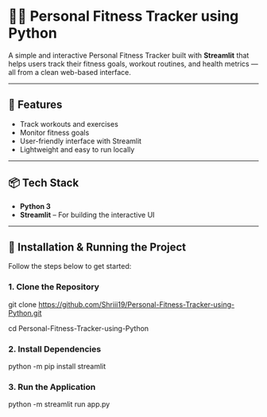 # 🏋️‍♂️ Personal Fitness Tracker using Python

A simple and interactive Personal Fitness Tracker built with **Streamlit** that helps users track their fitness goals, workout routines, and health metrics — all from a clean web-based interface.

---

## 🚀 Features

- Track workouts and exercises
- Monitor fitness goals
- User-friendly interface with Streamlit
- Lightweight and easy to run locally

---

## 📦 Tech Stack

- **Python 3**
- **Streamlit** – For building the interactive UI

---

## 🔧 Installation & Running the Project

Follow the steps below to get started:

### 1. Clone the Repository
git clone [https://github.com/Shriii19/Personal-Fitness-Tracker-using-Python.git
](https://github.com/Shriii19/Personal-Fitness-Tracker-using-Python-)

cd Personal-Fitness-Tracker-using-Python

### 2. Install Dependencies
python -m pip install streamlit

### 3. Run the Application
python -m streamlit run app.py
